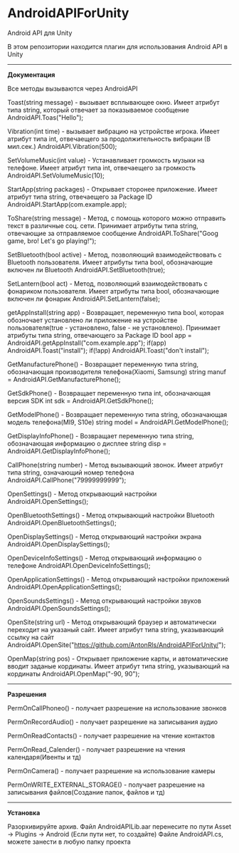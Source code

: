 # AndroidAPIForUnity
Android API для Unity

В этом репозитории находится плагин для использования Android API в Unity

***********************************************************************

**Документация**

Все методы вызываются через AndroidAPI

Toast(string message) - вызывает всплывающее окно. Имеет атрибут типа string, который отвечает за показываемое сообщение
AndroidAPI.Toas("Hello");

Vibration(int time) - вызывает вибрацию на устройстве игрока. Имеет атрибут типа int, отвечаещего за продолжительность вибрации (В мил.сек.)
AndroidAPI.Vibration(500);

SetVolumeMusic(int value) - Устанавливает громкость музыки на телефоне. Имеет атрибут типа int, отвечаещего за громкость
AndroidAPI.SetVolumeMusic(10);

StartApp(string packages) - Открывает сторонее приложение. Имеет атрибут типа string, отвечаещего за Package ID
AndroidAPI.StartApp(com.example.app);

ToShare(string message) - Метод, с помощь которого можно отправить текст в различные соц. сети. Принимает атрибуты типа string, отвечающие за отправляемое сообщение
AndroidAPI.ToShare("Goog game, bro! Let's go playing!");

SetBluetooth(bool active) - Метод, позволяющий взаимодействовать с Bluetooth пользователя. Имеет атрибуты типа bool, обозначающие включен ли Bluetooth
AndroidAPI.SetBluetooth(true);

SetLantern(bool act) - Метод, позволяющий взаимодействовать с фонариком пользователя. Имеет атрибуты типа bool, обозначающие включен ли фонарик
AndroidAPI.SetLantern(false);

getAppInstall(string app) - Возвращает, переменную типа bool, которая обозночает установлено ли приложение на устройстве пользователя(true - установлено, false - не установлено). Принимает атрибуты типа string, отвечающего за Package ID
bool app = AndroidAPI.getAppInstall("com.example.app");
if(app) AndroidAPI.Toast("install");
if(!app) AndroidAPI.Toast("don't install");

GetManufacturePhone() - Возвращает переменную типа string, обозначающая производителя телефона(Xiaomi, Samsung)
string manuf = AndroidAPI.GetManufacturePhone();

GetSdkPhone() - Возвращает переменную типа int, обозначающая версия SDK
int sdk = AndroidAPI.GetSdkPhone();

GetModelPhone() - Возвращает переменную типа string, обозначающая модель телефона(MI9, S10e)
string model = AndroidAPI.GetModelPhone();

GetDisplayInfoPhone() - Возвращает переменную типа string, обозначающая информацию о дисплее
string disp = AndroidAPI.GetDisplayInfoPhone();

CallPhone(string number) - Метод вызывающий звонок. Имеет атрибут типа string, означающий номер телефона
AndroidAPI.CallPhone("79999999999");

OpenSettings() - Метод открывающий настройки
AndroidAPI.OpenSettings();

OpenBluetoothSettings() - Метод открывающий настройки Bluetooth
AndroidAPI.OpenBluetoothSettings();

OpenDisplaySettings() - Метод открывающий настройки экрана
AndroidAPI.OpenDisplaySettings();

OpenDeviceInfoSettings() - Метод открывающий информацию о телефоне
AndroidAPI.OpenDeviceInfoSettings();

OpenApplicationSettings() - Метод открывающий настройки приложений
AndroidAPI.OpenApplicationSettings();

OpenSoundsSettings() - Метод открывающий настройки звуков
AndroidAPI.OpenSoundsSettings();

OpenSite(string url) - Метод открывающий браузер и автоматически переходит на указаный сайт. Имеет атрибут типа string, указывающий ссылку на сайт
AndroidAPI.OpenSite("https://github.com/AntonRls/AndroidAPIForUnity/");

OpenMap(string pos) - Открывает приложение карты, и автоматические вводит заданые кординаты. Имеет атрибут типа string, указывающий на кординаты
AndroidAPI.OpenMap("-90, 90");

********************************
**Разрешения**

PermOnCallPhoneo() - получает разрешение на использование звонков

PermOnRecordAudio() - получает разрешение на записывания аудио

PermOnReadContacts() - получает разрешение на чтение контактов

PermOnRead_Calender() - получает разрешение на чтения календаря(Ивенты и тд)

PermOnCamera() - получает разрешение на использование камеры

PermOnWRITE_EXTERNAL_STORAGE() - получает разрешение на записывания файлов(Создание папок, файлов и тд)

********************************************


**Установка**

Разорхивируйте архив.
Файл AndroidAPILib.aar перенесите по пути Asset -> Plugins -> Android (Если пути нет, то создайте)
Файле AndroidAPI.cs, можете занести в любую папку проекта
